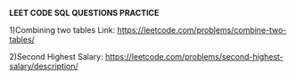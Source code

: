 **LEET CODE SQL QUESTIONS PRACTICE**


1)Combining two tables Link: https://leetcode.com/problems/combine-two-tables/

2)Second Highest Salary: https://leetcode.com/problems/second-highest-salary/description/
